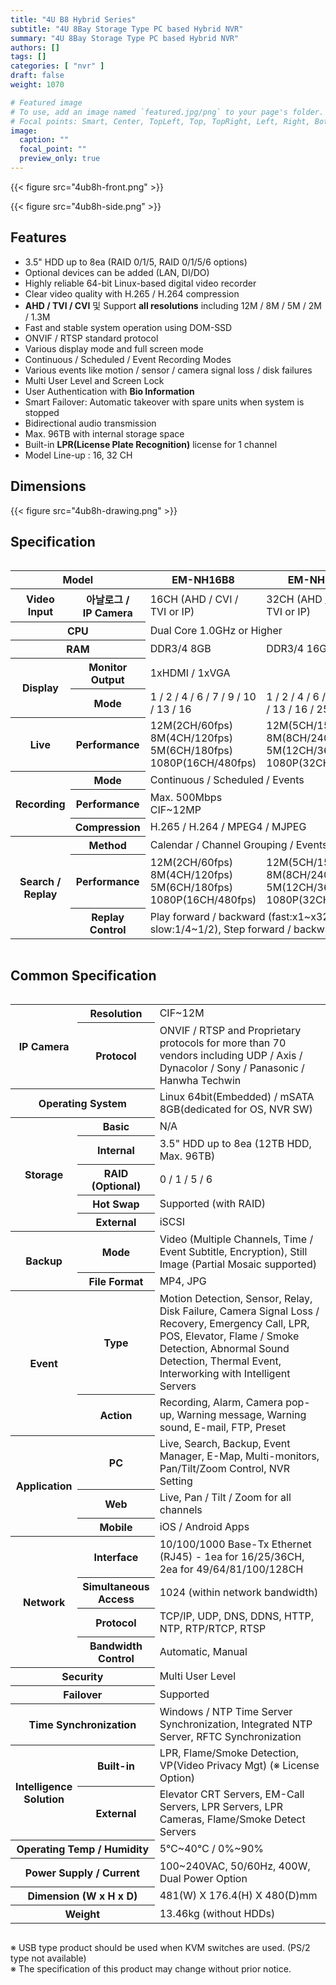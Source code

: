 ```yaml
---
title: "4U B8 Hybrid Series"
subtitle: "4U 8Bay Storage Type PC based Hybrid NVR"
summary: "4U 8Bay Storage Type PC based Hybrid NVR"
authors: []
tags: []
categories: [ "nvr" ]
draft: false
weight: 1070

# Featured image
# To use, add an image named `featured.jpg/png` to your page's folder.
# Focal points: Smart, Center, TopLeft, Top, TopRight, Left, Right, BottomLeft, Bottom, BottomRight.
image:
  caption: ""
  focal_point: ""
  preview_only: true
---
```


<div class="container">
<div class="row align-items-center">
<div class="col-sm">

{{< figure src="4ub8h-front.png" >}}

</div>
<div class="col-sm">

{{< figure src="4ub8h-side.png" >}}

</div>
</div>
</div>

<div class="container">
<div class="row align-items-top">
<div class="col-12 col-sm-8 pl-0">

## Features

- 3.5" HDD up to 8ea (RAID 0/1/5, RAID 0/1/5/6 options)
- Optional devices can be added (LAN, DI/DO)
- Highly reliable 64-bit Linux-based digital video recorder
- Clear video quality with H.265 / H.264 compression
- **AHD / TVI / CVI** 및 Support **all resolutions** including 12M / 8M / 5M / 2M / 1.3M
- Fast and stable system operation using DOM-SSD
- ONVIF / RTSP standard protocol
- Various display mode and full screen mode
- Continuous / Scheduled / Event Recording Modes
- Various events like motion / sensor / camera signal loss / disk failures
- Multi User Level and Screen Lock
- User Authentication with **Bio Information**
- Smart Failover: Automatic takeover with spare units when system is stopped
- Bidirectional audio transmission
- Max. 96TB with internal storage space
- Built-in **LPR(License Plate Recognition)** license for 1 channel
- Model Line-up : 16, 32 CH

</div>
<div class="col-12 col-sm-4 pl-0">

## Dimensions

{{< figure src="4ub8h-drawing.png" >}}

</div>
</div>
</div>

## Specification

<div style="overflow-x: auto">
<table class="spec">
<thead>
<tr>
<th colspan="2">Model</th>
<th>EM-NH16B8</th>
<th>EM-NH32B8</th>
</tr>
</thead>
<tbody>
<tr>
<th>Video<br>Input</th>
<th>아날로그 /<br>IP Camera</th>
<td>16CH (AHD / CVI / TVI or IP)</td>
<td>32CH (AHD / CVI / TVI or IP)</td>
</tr>
<tr>
<th colspan="2">CPU</th>
<td colspan="2">Dual Core 1.0GHz or Higher</td>
</tr>
<tr>
<th colspan="2">RAM</th>
<td>DDR3/4 8GB</td>
<td>DDR3/4 16GB</td>
</tr>
<tr>
<th rowspan="2">Display</th>
<th>Monitor<br>Output</th>
<td colspan="2">1xHDMI / 1xVGA</td>
</tr>
<tr>
<th>Mode</th>
<td>1 / 2 / 4 / 6 / 7 / 9 / 10 / 13 / 16</td>
<td>1 / 2 / 4 / 6 / 7 / 9 / 10 / 13 / 16 / 25 / 36</td>
</tr>
<tr>
<th>Live</th>
<th>Performance</th>
<td>12M(2CH/60fps)<br>8M(4CH/120fps)<br>5M(6CH/180fps)<br>1080P(16CH/480fps)</td>
<td>12M(5CH/150fps)<br>8M(8CH/240fps)<br>5M(12CH/360fps)<br>1080P(32CH/960fps)</td>
</tr>
<tr>
<th rowspan="3">Recording</th>
<th>Mode</th>
<td colspan="2">Continuous / Scheduled / Events</td>
</tr>
<tr>
<th>Performance</th>
<td colspan="2">Max. 500Mbps<br>CIF~12MP</td>
</tr>
<tr>
<th>Compression</th>
<td colspan="2">H.265 / H.264 / MPEG4 / MJPEG</td>
</tr>
<tr>
<th rowspan="3">Search /<br>Replay</th>
<th>Method</th>
<td colspan="2">Calendar / Channel Grouping / Events</td>
</tr>
<tr>
<th>Performance</th>
<td>12M(2CH/60fps)<br>8M(4CH/120fps)<br>5M(6CH/180fps)<br>1080P(16CH/480fps)</td>
<td>12M(5CH/150fps)<br>8M(8CH/240fps)<br>5M(12CH/360fps)<br>1080P(32CH/960fps)</td>
</tr>
<tr>
<th>Replay<br>Control</th>
<td colspan="2">Play forward / backward (fast:x1~x32, slow:1/4~1/2), Step forward / backward</td>
</tr>
</tbody>
</table>
</div>

## Common Specification

<div style="overflow-x: auto">
<table class="spec">
<tbody>
<tr>
<th rowspan="2">IP Camera</th>
<th>Resolution</td>
<td>CIF~12M</td>
</tr>
<tr>
<th>Protocol</th>
<td>ONVIF / RTSP and Proprietary protocols for more than 70 vendors including UDP / Axis / Dynacolor / Sony / Panasonic / Hanwha Techwin</td>
</tr>
<tr>
<th colspan="2">Operating System</th>
<td>Linux 64bit(Embedded) / mSATA 8GB(dedicated for OS, NVR SW)</td>
</tr>
<tr>
<th rowspan="5">Storage</th>
<th>Basic</th>
<td>N/A</td>
</tr>
<tr>
<th>Internal</th>
<td>3.5" HDD up to 8ea (12TB HDD, Max. 96TB)</td>
</tr>
<tr>
<th>RAID<br>(Optional)</th>
<td>0 / 1 / 5 / 6</td>
</tr>
<tr>
<th>Hot Swap</th>
<td>Supported (with RAID)</td>
</tr>
<tr>
<th>External</th>
<td>iSCSI</td>
</tr>
<tr>
<th rowspan="2">Backup</th>
<th>Mode</th>
<td>Video (Multiple Channels, Time / Event Subtitle, Encryption), Still Image (Partial Mosaic supported)</td>
</tr>
<tr>
<th>File Format</th>
<td>MP4, JPG</td>
</tr>
<tr>
<th rowspan="2">Event</th>
<th>Type</th>
<td>Motion Detection, Sensor, Relay, Disk Failure, Camera Signal Loss / Recovery, Emergency Call, LPR, POS, Elevator, Flame / Smoke Detection, Abnormal Sound Detection, Thermal Event, Interworking with Intelligent Servers</td>
</tr>
<tr>
<th>Action</th>
<td>Recording, Alarm, Camera pop-up, Warning message, Warning sound, E-mail, FTP, Preset</td>
</tr>
<tr>
<th rowspan="3">Application</th>
<th>PC</th>
<td>Live, Search, Backup, Event Manager, E-Map, Multi-monitors, Pan/Tilt/Zoom Control, NVR Setting</td>
</tr>
<tr>
<th>Web</th>
<td>Live, Pan / Tilt / Zoom for all channels</td>
</tr>
<tr>
<th>Mobile</th>
<td>iOS / Android Apps</td>
</tr>
<tr>
<th rowspan="4">Network</th>
<th>Interface</th>
<td>10/100/1000 Base-Tx Ethernet (RJ45) - 1ea for 16/25/36CH, 2ea for 49/64/81/100/128CH</td>
</tr>
<tr>
<th>Simultaneous<br>Access</th>
<td>1024 (within network bandwidth)</td>
</tr>
<tr>
<th>Protocol</th>
<td>TCP/IP, UDP, DNS, DDNS, HTTP, NTP, RTP/RTCP, RTSP</td>
</tr>
<tr>
<th>Bandwidth<br>Control</th>
<td>Automatic, Manual</td>
</tr>
<tr>
<th colspan="2">Security</th>
<td>Multi User Level</td>
</tr>
<tr>
<th colspan="2">Failover</th>
<td>Supported</td>
</tr>
<tr>
<th colspan="2">Time Synchronization</th>
<td>Windows / NTP Time Server Synchronization, Integrated NTP Server, RFTC Synchronization</td>
</tr>
<tr>
<th rowspan="2">Intelligence<br>Solution</th>
<th>Built-in</th>
<td>LPR, Flame/Smoke Detection, VP(Video Privacy Mgt) (※ License Option)</td>
</tr>
<tr>
<th>External</th>
<td>Elevator CRT Servers, EM-Call Servers, LPR Servers, LPR Cameras, Flame/Smoke Detect Servers</td>
</tr>
<tr>
<th colspan="2">Operating Temp / Humidity</th>
<td>5℃~40℃ / 0%~90%</td>
</tr>
<tr>
<th colspan="2">Power Supply / Current</th>
<td>100~240VAC, 50/60Hz, 400W, Dual Power Option</td>
</tr>
<tr>
<th colspan="2">Dimension (W x H x D)</th>
<td>481(W) Ⅹ 176.4(H) Ⅹ 480(D)mm</td>
</tr>
<tr>
<th colspan="2">Weight</th>
<td>13.46kg (without HDDs)</td>
</tr>
</tbody>
</table>
</div>

※ USB type product should be used when KVM switches are used. (PS/2 type not available)  
※ The specification of this product may change without prior notice.
